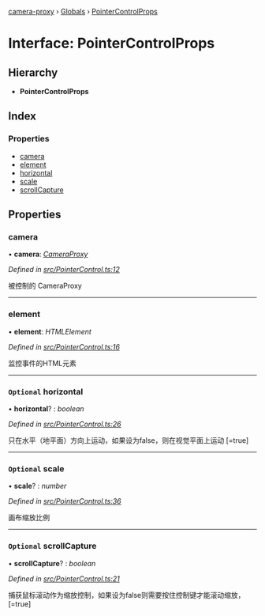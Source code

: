 [camera-proxy](../README.md) › [Globals](../globals.md) › [PointerControlProps](pointercontrolprops.md)

# Interface: PointerControlProps

## Hierarchy

* **PointerControlProps**

## Index

### Properties

* [camera](pointercontrolprops.md#camera)
* [element](pointercontrolprops.md#element)
* [horizontal](pointercontrolprops.md#optional-horizontal)
* [scale](pointercontrolprops.md#optional-scale)
* [scrollCapture](pointercontrolprops.md#optional-scrollcapture)

## Properties

###  camera

• **camera**: *[CameraProxy](../classes/cameraproxy.md)*

*Defined in [src/PointerControl.ts:12](https://github.com/alibaba/camera-proxy/blob/2fa184b/src/PointerControl.ts#L12)*

被控制的 CameraProxy

___

###  element

• **element**: *HTMLElement*

*Defined in [src/PointerControl.ts:16](https://github.com/alibaba/camera-proxy/blob/2fa184b/src/PointerControl.ts#L16)*

监控事件的HTML元素

___

### `Optional` horizontal

• **horizontal**? : *boolean*

*Defined in [src/PointerControl.ts:26](https://github.com/alibaba/camera-proxy/blob/2fa184b/src/PointerControl.ts#L26)*

只在水平（地平面）方向上运动，如果设为false，则在视觉平面上运动
[=true]

___

### `Optional` scale

• **scale**? : *number*

*Defined in [src/PointerControl.ts:36](https://github.com/alibaba/camera-proxy/blob/2fa184b/src/PointerControl.ts#L36)*

画布缩放比例

___

### `Optional` scrollCapture

• **scrollCapture**? : *boolean*

*Defined in [src/PointerControl.ts:21](https://github.com/alibaba/camera-proxy/blob/2fa184b/src/PointerControl.ts#L21)*

捕获鼠标滚动作为缩放控制，如果设为false则需要按住控制键才能滚动缩放，
[=true]
